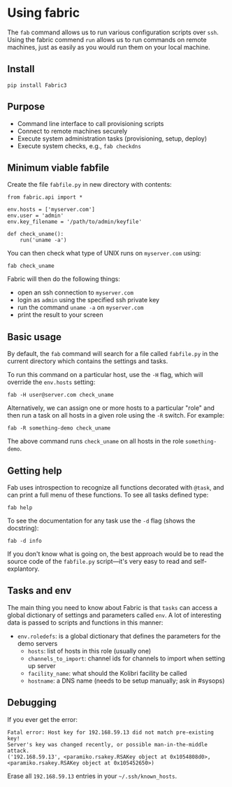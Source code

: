 Using fabric
============
The `fab` command allows us to run various configuration scripts over `ssh`.
Using the fabric commend `run` allows us to run commands on remote machines,
just as easily as you would run them on your local machine.


Install
-------

    pip install Fabric3


Purpose
-------
  - Command line interface to call provisioning scripts
  - Connect to remote machines securely
  - Execute system administration tasks (provisioning, setup, deploy)
  - Execute system checks, e.g., `fab checkdns`


Minimum viable fabfile
----------------------
Create the file `fabfile.py` in new directory with contents:

    from fabric.api import *

    env.hosts = ['myserver.com']
    env.user = 'admin'
    env.key_filename = '/path/to/admin/keyfile'

    def check_uname():
        run('uname -a')

You can then check what type of UNIX runs on `myserver.com` using:

    fab check_uname

Fabric will then do the following things:
  - open an ssh connection to `myserver.com`
  - login as `admin` using the specified ssh private key
  - run the command `uname -a` on `myserver.com`
  - print the result to your screen



Basic usage
-----------
By default, the `fab` command will search for a file called `fabfile.py` in
the current directory which contains the settings and tasks.

To run this command on a particular host, use the `-H` flag, which will override
the `env.hosts` setting:

    fab -H user@server.com check_uname

Alternatively, we can assign one or more hosts to a particular "role" and then
run a task on all hosts in a given role using the `-R` switch. For example:

    fab -R something-demo check_uname

The above command runs `check_uname` on all hosts in the role `something-demo`.


Getting help
------------
Fab uses introspection to recognize all functions decorated with `@task`, and
can print a full menu of these functions. To see all tasks defined type:

    fab help

To see the documentation for any task use the `-d` flag (shows the docstring):

    fab -d info

If you don't know what is going on, the best approach would be to read the source
code of the `fabfile.py` script—it's very easy to read and self-explantory.


Tasks and env
-------------
The main thing you need to know about Fabric is that `tasks` can access a global
dictionary of settings and parameters called `env`. A lot of interesting data is
passed to scripts and functions in this manner:
   - `env.roledefs`: is a global dictionary that defines the parameters for the demo servers
      - `hosts`: list of hosts in this role (usually one)
      - `channels_to_import`: channel ids for channels to import when setting up server
      - `facility_name`: what should the Kolibri facility be called
      - `hostname`: a DNS name (needs to be setup manually; ask in #sysops)


Debugging
---------
If you ever get the error:

    Fatal error: Host key for 192.168.59.13 did not match pre-existing key!
    Server's key was changed recently, or possible man-in-the-middle attack.
    ('192.168.59.13', <paramiko.rsakey.RSAKey object at 0x1054808d0>,
    <paramiko.rsakey.RSAKey object at 0x105452650>)

Erase all `192.168.59.13` entries in your `~/.ssh/known_hosts`.


